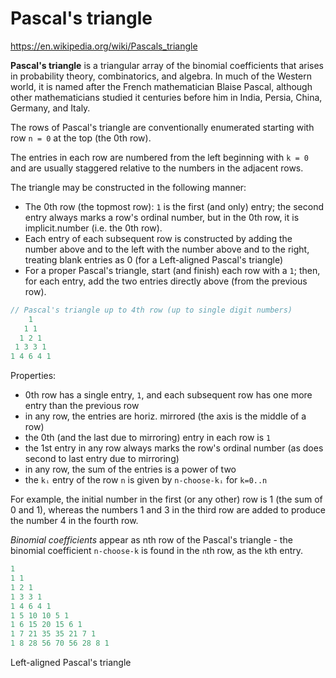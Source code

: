 # Pascal's triangle

https://en.wikipedia.org/wiki/Pascals_triangle

**Pascal's triangle** is a triangular array of the binomial coefficients that arises in probability theory, combinatorics, and algebra. In much of the Western world, it is named after the French mathematician Blaise Pascal, although other mathematicians studied it centuries before him in India, Persia, China, Germany, and Italy.



The rows of Pascal's triangle are conventionally enumerated starting with row `n = 0` at the top (the 0th row). 

The entries in each row are numbered from the left beginning with `k = 0` and are usually staggered relative to the numbers in the adjacent rows.

The triangle may be constructed in the following manner:
- The 0th row (the topmost row): `1` is the first (and only) entry; the second entry always marks a row's ordinal number, but in the 0th row, it is implicit.number (i.e. the 0th row).
- Each entry of each subsequent row is constructed by adding the number above and to the left with the number above and to the right, treating blank entries as 0 (for a Left-aligned Pascal's triangle)
- For a proper Pascal's triangle, start (and finish) each row with a `1`; then, for each entry, add the two entries directly above (from the previous row).

```js
// Pascal's triangle up to 4th row (up to single digit numbers)
    1
   1 1
  1 2 1
 1 3 3 1
1 4 6 4 1
```

Properties:
- 0th row has a single entry, `1`, and each subsequent row has one more entry than the previous row
- in any row, the entries are horiz. mirrored (the axis is the middle of a row)
- the 0th (and the last due to mirroring) entry in each row is `1`
- the 1st entry in any row always marks the row's ordinal number (as does second to last entry due to mirroring)
- in any row, the sum of the entries is a power of two
- the `kᵢ` entry of the row `n` is given by `n-choose-kᵢ` for `k=0..n`


For example, the initial number in the first (or any other) row is 1 (the sum of 0 and 1), whereas the numbers 1 and 3 in the third row are added to produce the number 4 in the fourth row.

*Binomial coefficients* appear as nth row of the Pascal's triangle - the binomial coefficient `n-choose-k` is found in the `n`th row, as the `k`th entry.



```js
1
1 1
1 2 1
1 3 3 1
1 4 6 4 1
1 5 10 10 5 1
1 6 15 20 15 6 1
1 7 21 35 35 21 7 1
1 8 28 56 70 56 28 8 1
```
Left-aligned Pascal's triangle
